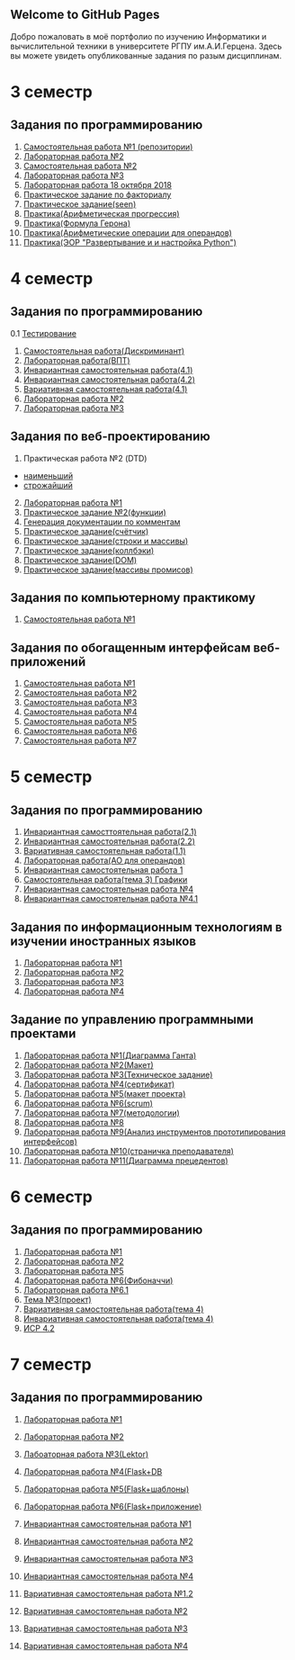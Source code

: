 ## Welcome to GitHub Pages
Добро пожаловать в моё портфолио по изучению Информатики и вычислительной техники в университете РГПУ им.А.И.Герцена. 
Здесь вы можете увидеть опубликованные задания по разым дисциплинам.




# 3 семестр
## Задания по программированию 

1. [Самостоятельная работа №1 (репозитории)](https://github.com/Belorukova/Zadanie/tree/master)
2. [Лабораторная работа №2](https://repl.it/@LizaBielorukova/LemonchiffonCrimsonParentheses)
3. [Самостоятельная работа №2](https://repl.it/@LizaBielorukova/PraktikaPROG)
4. [Лабораторная работа №3](https://repl.it/@LizaBielorukova/20-09-18)
5. [Лабораторная работа 18 октября 2018](https://repl.it/@LizaBielorukova/Laboratornaiafunktsii)
6. [Практическое задание по факториалу](https://repl.it/@LizaBielorukova/factorial270918-1)
7. [Практическое задание(seen)](https://repl.it/@LizaBielorukova/BriskInsubstantialCodes)
8. [Практика(Арифметическая прогрессия)](https://repl.it/@LizaBielorukova/Arifmietichieskaia-proghriessiia)
9. [Практика(Формула Герона)](https://repl.it/@LizaBielorukova/Formula-Gierona)
10. [Практика(Арифметические операции для операндов)](https://repl.it/@LizaBielorukova/Arifmietichieskiie-opieratsii-dlia-opierandov)
11. [Практика(ЭОР "Развертывание и и настройка Python")](https://docs.google.com/document/d/1QgDolcDPm28adaD739LfZpVBqjdrJ5MdTns2o09r6sQ/edit#)

# 4 семестр

## Задания по программированию

0.1 [Тестирование](https://github.com/python-basic/sem3-t4-Belorukova/tree/master)
1. [Самостоятельная работа(Дискриминант)](https://repl.it/@LizaBielorukova/Diskriminant#main.py)
2. [Лабораторная работа(ВПТ)](https://repl.it/@LizaBielorukova/progh4#main.py)
3. [Инвариантная самостоятельная работа(4.1)](https://repl.it/@LizaBielorukova/Invariantnaia41#main.py)
4. [Инвариантная самостоятельная работа(4.2)](https://repl.it/@LizaBielorukova/Invariantnaia-42#main.py)
5. [Вариативная самостоятельная работа(4.1)](https://repl.it/@LizaBielorukova/Variativnaia41#main.py)
6. [Лабораторная работа №2](https://repl.it/@LizaBielorukova/Siem-4-laboratornaia#main.py)
7. [Лабораторная работа №3](https://repl.it/@LizaBielorukova/Laboratornaia-vviedieniie-v-opp)


## Задания по веб-проектированию

1. Практическая работа №2 (DTD) 
- [наименьший](https://kodaktor.ru/x/unsafe_e7992)
- [строжайший](https://kodaktor.ru/x/unsafe_4a122)
2. [Лабораторная работа №1](https://kodaktor.ru/x/unsafe_51ab2)
3. [Практическое задание №2(функции)](https://kodaktor.ru/g/task_func_32b47)
4. [Генерация документации по комментам](https://belorukova.github.io/Lizz_11-10-18/global.html#Treg)
5. [Практическое задание(счётчик)](https://kodaktor.ru/2c4cefb_e2a92)
6. [Практическое задание(строки и массивы)](https://kodaktor.ru/2c4cefb_da429)
7. [Практическое задание(коллбэки)](https://kodaktor.ru/bb6b8c4)
8. [Практическое задание(DOM)](https://kodaktor.ru/?!=rates_dcbbb)
9. [Практическое задание(массивы промисов)](https://kodaktor.ru/4a8fcbf)

## Задания по компьютерному практикому

1. [Самостоятельная работа №1](https://belorukova.github.io/moment1902/)

## Задания по обогащенным интерфейсам веб-приложений

1. [Самостоятельная работа №1](https://kodaktor.ru/?!=click_954f5)
2. [Самостоятельная работа №2](https://kodaktor.ru/?!=9a20190)
3. [Самостоятельная работа №3](https://kodaktor.ru/?!=5_740c5)
4. [Самостоятельная работа №4](https://kodaktor.ru/?!=custom_4f6ed)
5. [Самостоятельная работа №5](https://kodaktor.ru/?!=canvas_806ef)
6. [Самостоятельная работа №6](https://kodaktor.ru/?!=1ac9213)
7. [Самостоятельная работа №7](https://kodaktor.ru/?!=9157fc7)

# 5 семестр  

## Задания по программированию

1. [Инвариантная самосттоятельная работа(2.1)](https://repl.it/@LizaBielorukova/Invariantnaia-siem-521) 
2. [Инвариантная самостоятельная работа(2.2)](https://repl.it/@LizaBielorukova/Invariantnaia-5-siem22#main.py)
3. [Вариативная самостоятельная работа(1.1)](https://repl.it/@LizaBielorukova/Variativnaia-5-siem11#main.py)
4. [Лабораторная работа(AO для операндов)](https://repl.it/@LizaBielorukova/Arifmietichieskiie-opieratsii-dlia-opierandov#main.py)
5. [Инвариантная самостоятельная работа 1](https://repl.it/@LizaBielorukova/ISR-15-siem#main.py)
6. [Самостоятельная работа(тема 3) Графики](https://repl.it/@LizaBielorukova/SRsem-5-tem-3#main.py)
7. [Инвариантная самостоятельная работа №4](https://repl.it/@LizaBielorukova/Siem-5tiema-4-isr)
8. [Инвариантная самостоятельная работа №4.1](https://repl.it/@LizaBielorukova/siem-5-tiema-42)


## Задания по информационным технологиям в изучении иностранных языков
1. [Лабораторная работа №1](https://github.com/Belorukova/Lab_1_IT_En_lg)
2. [Лабораторная работа №2](https://docs.google.com/document/d/1KwjPATPKmOwj7v7F-oAu00_V_zCv7MLlUrf0hZ-HzOw/edit?usp=sharing)
3. [Лабораторная работа №3](https://kodaktor.ru/?!=task_07f74)
4. [Лабораторная работа №4](https://docs.google.com/document/d/1MOffJXzz7fZVsy14grfDuNSoYRSaKMjFBWQgvyGzPG0/edit?usp=sharing)

## Задание по управлению программными проектами 
1. [Лабораторная работа №1(Диаграмма Ганта)](https://github.com/Belorukova/1-gantt-60218-Belorukova)
2. [Лабораторная работа №2(Макет)](https://moodle.herzen.spb.ru/mod/forum/discuss.php?d=11003)
3. [Лабораторная работа №3(Техническое задание)](https://docs.google.com/document/d/16tJjEo0vr9CBsLbUw1jVHcUf-xLz13xXoBAgAlOYaig/edit)
4. [Лабораторная работа №4(сертификат)](https://docs.google.com/document/d/1lXn2BaAXSWLf2S5OdGhM8zSwpGyaAzjRRRS0JiNHqlQ/edit?usp=sharing)
5. [Лабораторная работа №5(макет проекта)](https://app.moqups.com/RC3s9J9x1P/edit/page/ad64222d5)
6. [Лабораторная работа №6(scrum)](https://github.com/Belorukova/scrum-glossary/blob/master/index.html)
7. [Лабораторная работа №7(методологии)](https://docs.google.com/presentation/d/1KzBQ41kZh-tuxfFjmXWMf3LssD7mUmb2lEO8kZmAdVY/edit?usp=sharing)
8. [Лабораторная работа №8](https://github.com/Belorukova/kiteo-employees)
9. [Лабораторная работа №9(Анализ инструментов прототипирования интерфейсов)](https://docs.google.com/presentation/d/1iZUzq9CAiO_cfaKEnrfS8O_vhGnFOZdAAEg-QwQPNBw/edit?usp=sharing)
10. [Лабораторная работа №10(страничка преподавателя)](https://github.com/Belorukova/-/blob/master/README.html)
11. [Лабораторная работа №11(Диаграмма прецедентов)](https://docs.google.com/document/d/1osu_4rHs2cP7zc-jPglNLHDZJrVX0Xmok_Lb7zIcggc/edit?usp=sharing)

# 6 семестр

## Задания по программированию

1. [Лабораторная работа №1](https://repl.it/@LizaBielorukova/Laboratornaia-rabota-16-siem#main.py)
2. [Лабораторная работа №2](https://repl.it/@LizaBielorukova/Laboratornaia-26-siem)
3. [Лабораторная работа №5](https://repl.it/@LizaBielorukova/Lab56-sem#main.py)
4. [Лабораторная работа №6(Фибоначчи)](https://repl.it/@LizaBielorukova/Laboratornaia-66-siem#main.py)
5. [Лабораторная работа №6.1](https://repl.it/@LizaBielorukova/Laboratornaia-626-siem#main.py)
6. [Тема №3(проект)](https://github.com/Belorukova/pyGTK)
7. [Вариативная самостоятельная работа(тема 4)](https://repl.it/@LizaBielorukova/Laboratornaiatiema-4-siem6#main.py)
8. [Инвариативная самостоятельная работа(тема 4)](https://github.com/python-advance/t4-env-Belorukova/blob/master/ISR.md)
9. [ИСР 4.2](https://github.com/python-advance/t4-env-Belorukova/blob/master/ISR.md)

# 7 семестр

## Задания по программированию

1. [Лабораторная работа №1](https://repl.it/@LizaBielorukova/sem7task1)
2. [Лабораторная работа №2](https://github.com/herzenuni/sem7-task1-Belorukova/blob/master/ANSWER.py)
3. [Лабоаторная работа №3(Lektor)](https://github.com/Belorukova/lektor-test)
4. [Лабораторная работа №4(Flask+DB](https://github.com/Belorukova/flask--)
5. [Лабораторная работа №5(Flask+шаблоны)]()
6. [Лабораторная работа №6(Flask+приложение)]()

1. [Инвариантная самостоятельная работа №1](https://repl.it/@LizaBielorukova/ISR-11-12)
2. [Инвариантная самостоятельная работа №2](https://repl.it/@LizaBielorukova/ISR-21-22)
3. [Инвариантная самостоятельная работа №3]()
4. [Инвариантная самостоятельная работа №4]()

1. [Вариативная самостоятельная работа №1.2](https://github.com/Belorukova/VSR-1.2/blob/main/README.md)
2. [Вариативная самостоятельная работа №2]()
3. [Вариативная самостоятельная работа №3]()
4. [Вариативная самостоятельная работа №4]()



